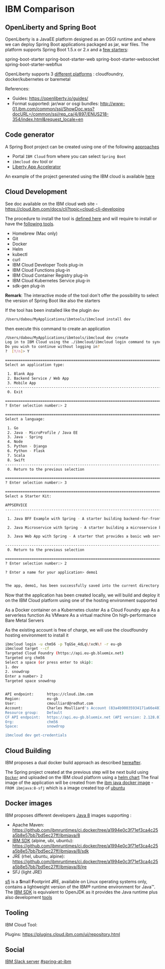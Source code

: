 # IBM Comparison

## OpenLiberty and Spring Boot
  
OpenLiberty is a JavaEE platform designed as an OSGI runtime and where we can deploy Spring Boot applications packaged as jar, war files.
The platform supports Spring Boot 1.5.x or 2.x  and a [few starters](https://www.ibm.com/support/knowledgecenter/en/SSD28V_9.0.0/com.ibm.websphere.wlp.core.doc/ae/rwlp_springboot.html):

spring-boot-starter
spring-boot-starter-web
spring-boot-starter-websocket
spring-boot-starter-webflux

OpenLiberty supports 3 [different platforms](https://www.ibm.com/cloud/blog/open-liberty-loves-spring) : cloudfoundry, docker/kubernetes or baremetal

References:

- Guides: https://openliberty.io/guides/
- Format supported: jar/war or osgi bundles: http://www-01.ibm.com/common/ssi/ShowDoc.wss?docURL=/common/ssi/rep_ca/4/897/ENUS218-354/index.html&request_locale=en

## Code generator

A Spring Boot project can be created using one of the following [approaches](https://developer.ibm.com/microservice-builder/2017/08/03/creating-new-java-microservice-microservice-builder/)
- Portal `IBM Cloud` from where you can select `Spring Boot`
- `ibmcloud dev` tool or
- [Liberty App Accelerator](http://liberty-app-accelerator.wasdev.developer.ibm.com/start/)

An example of the project generated using the IBM cloud is available [here](spring-project)

## Cloud Development

See doc available on the IBM cloud web site - https://cloud.ibm.com/docs/cli?topic=cloud-cli-developing

The procedure to install the tool is [defined here](https://cloud.ibm.com/docs/cli?topic=cloud-cli-ibmcloud-cli#ibmcloud-cli) and will require to install or have the [following tools](https://github.com/IBM-Cloud/ibm-cloud-developer-tools/blob/master/linux-installer/idt-installer).

- Homebrew (Mac only)
- Git
- Docker
- Helm
- kubectl
- curl
- IBM Cloud Developer Tools plug-in
- IBM Cloud Functions plug-in
- IBM Cloud Container Registry plug-in
- IBM Cloud Kubernetes Service plug-in
- sdk-gen plug-in 

**Remark**: The interactive mode of the tool don't offer the possibility to select the version of Spring Boot like also the starters

If the tool has been installed like the plugin `dev`

```bash
/Users/dabou/MyApplications/ibmtools/ibmcloud install dev
``` 

then execute this command to create an application

```bash
/Users/dabou/MyApplications/ibmtools/ibmcloud dev create
Log in to IBM Cloud using the ./ibmcloud/ibmcloud login command to synchronize your apps with the IBM Cloud dashboard, and to enable the use of IBM Cloud services in your app.
Do you wish to continue without logging in?
?  [Y/n]> Y

============================================================================================================================================================================================================================
Select an application type:

 1. Blank App
 2. Backend Service / Web App
 3. Mobile App
-----------------------------------------------------------------------
 0. Exit

============================================================================================================================================================================================================================
? Enter selection number:> 2

============================================================================================================================================================================================================================
Select a language:

 1. Go
 2. Java - MicroProfile / Java EE
 3. Java - Spring
 4. Node
 5. Python - Django
 6. Python - Flask
 7. Scala
 8. Swift
-----------------------------------------------------------------------
 0. Return to the previous selection

============================================================================================================================================================================================================================
? Enter selection number:> 3

============================================================================================================================================================================================================================
Select a Starter Kit:

APPSERVICE
----------------------------------------------------------------------------------------------------------------------------------------------------------------------------------------------------------------------------

 1. Java BFF Example with Spring - A starter building backend-for-frontend APIs in Java, using the Spring framework.

 2. Java Microservice with Spring - A starter building a microservice backend in Java, using the Spring framework.

 3. Java Web App with Spring - A starter that provides a basic web serving application in Java, using the Spring framework.

-----------------------------------------------------------------------
 0. Return to the previous selection

============================================================================================================================================================================================================================
? Enter selection number:> 2

? Enter a name for your application> demo1


The app, demo1, has been successfully saved into the current directory.
```

Now that the application has been created locally, we will build and deploy it on the IBM Cloud platform using one of the hosting environment supported

As a Docker container on a Kubernetes cluster
As a Cloud Foundry app
As a serverless function
As VMware
As a virtual machine
On high-performance Bare Metal Servers

As the existing account is free of charge, we will use the cloudfoundry hosting environment to install it 

```bash
ibmcloud login -u chm56 -p TqGSe_4dLq\!xcN\! -r eu-gb
ibmcloud target --cf 
Targeted Cloud Foundry (https://api.eu-gb.bluemix.net)
Targeted org chm56
Select a space (or press enter to skip):
1. dev
2. snowdrop
Enter a number> 2
Targeted space snowdrop

                      
API endpoint:      https://cloud.ibm.com   
Region:            eu-gb   
User:              cmoulliard@redhat.com   
Account:           Charles Moulliard's Account (83a4b90035934171a66e48152d22d912)   
Resource group:    Default   
CF API endpoint:   https://api.eu-gb.bluemix.net (API version: 2.128.0)   
Org:               chm56   
Space:             snowdrop   

ibmcloud dev get-credentials

```

## Cloud Building

IBM proposes a dual docker build approach as described [hereafter](https://openliberty.io/blog/2018/07/02/creating-dual-layer-docker-images-for-spring-boot-apps.html).

The Spring project created at the previous step will be next build using [`Docker`](Dockerfile) and uploaded on the IBM cloud platform using a [helm chart](spring-project/chart)
The final image of the application will be created from the [ibm java docker image](https://hub.docker.com/_/ibmjava?tab=description) - `FROM ibmjava:8-sfj` which is a image created top
of [ubuntu](https://github.com/ibmruntimes/ci.docker/blob/a1994e0c3f71ef3ca4c25a5b8e57bb7bd5ec27ff/ibmjava/8/sfj/ubuntu/Dockerfile)

## Docker images

IBM proposes different developers [Java 8](https://github.com/ibmruntimes/ci.docker/tree/a1994e0c3f71ef3ca4c25a5b8e57bb7bd5ec27ff/ibmjava) images supporting :
- Apache Maven: https://github.com/ibmruntimes/ci.docker/tree/a1994e0c3f71ef3ca4c25a5b8e57bb7bd5ec27ff/ibmjava/8
- [IBM SDK](https://developer.ibm.com/javasdk/downloads/sdk8/) (alpine, ubi, ubuntu): https://github.com/ibmruntimes/ci.docker/tree/a1994e0c3f71ef3ca4c25a5b8e57bb7bd5ec27ff/ibmjava/8/sdk
- JRE (rhel, ubuntu, alpine): https://github.com/ibmruntimes/ci.docker/tree/a1994e0c3f71ef3ca4c25a5b8e57bb7bd5ec27ff/ibmjava/8/jre
- SFJ (light JRE)

[sfj](https://www.ibm.com/support/knowledgecenter/en/SSYKE2_8.0.0/com.ibm.java.80.doc/user/small_jre.html) is a **S**mall **F**ootprint **J**RE, available on Linux operating systems only, contains a lightweight version of the IBM® runtime environment for Java™.
The [IBM SDK](https://www.ibm.com/support/knowledgecenter/SSYKE2_8.0.0/com.ibm.java.80.doc/user/java_sdk.html) is equivalent to OpenJDK as it provides the Java runtime plus also development [tools](https://www.ibm.com/support/knowledgecenter/SSYKE2_8.0.0/com.ibm.java.80.doc/user/java_sdk.html)

## Tooling

IBM Cloud Tool: 

Plugins: https://plugins.cloud.ibm.com/ui/repository.html

## Social

[IBM Slack server](https://ibm-cloud-tech.slack.com)
[#spring-at-ibm](https://ibm-cloud-tech.slack.com/?redir=%2Fmessages%2FC85E8V4G1)